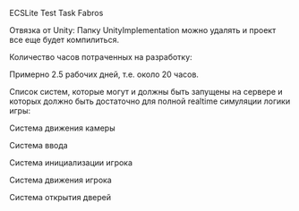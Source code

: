ECSLite Test Task Fabros

Отвязка от Unity:
Папку UnityImplementation можно удалять и проект все еще будет компилиться. 


Количество часов потраченных на разработку:

Примерно 2.5 рабочих дней, т.е. около 20 часов. 


Cписок систем, которые могут и должны быть запущены на сервере 
и которых должно быть достаточно для полной realtime симуляции логики игры:

Система движения камеры

Система ввода 

Система инициализации игрока

Система движения игрока

Система открытия дверей
